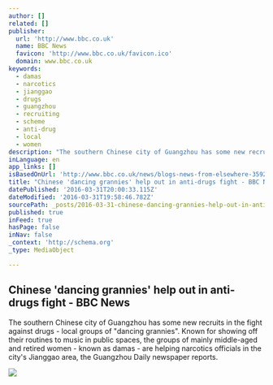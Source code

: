 ```yaml
---
author: []
related: []
publisher:
  url: 'http://www.bbc.co.uk'
  name: BBC News
  favicon: 'http://www.bbc.co.uk/favicon.ico'
  domain: www.bbc.co.uk
keywords:
  - damas
  - narcotics
  - jianggao
  - drugs
  - guangzhou
  - recruiting
  - scheme
  - anti-drug
  - local
  - women
description: "The southern Chinese city of Guangzhou has some new recruits in the fight against drugs - local groups of \"dancing grannies\". Known for showing off their routines to music in public spaces, the groups of mainly middle-aged and retired women - known as damas - are helping narcotics officials in the city's Jianggao area, the Guangzhou Daily newspaper reports."
inLanguage: en
app_links: []
isBasedOnUrl: 'http://www.bbc.co.uk/news/blogs-news-from-elsewhere-35926655'
title: "Chinese 'dancing grannies' help out in anti-drugs fight - BBC News"
datePublished: '2016-03-31T20:00:33.115Z'
dateModified: '2016-03-31T19:58:46.782Z'
sourcePath: _posts/2016-03-31-chinese-dancing-grannies-help-out-in-anti-drugs-fight-bb.md
published: true
inFeed: true
hasPage: false
inNav: false
_context: 'http://schema.org'
_type: MediaObject

---
```

<article style=""><h1>Chinese 'dancing grannies' help out in anti-drugs fight - BBC News</h1><p>The southern Chinese city of Guangzhou has some new recruits in the fight against drugs - local groups of "dancing grannies". Known for showing off their routines to music in public spaces, the groups of mainly middle-aged and retired women - known as damas - are helping narcotics officials in the city's Jianggao area, the Guangzhou Daily newspaper reports.</p><img src="http://ichef-1.bbci.co.uk/news/1024/cpsprodpb/17E12/production/_89001879_gettyimages-460773244.jpg" /></article>